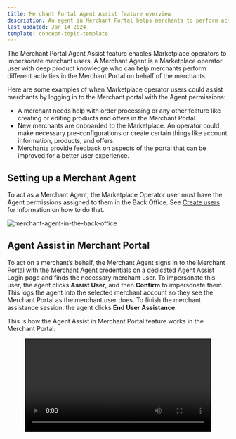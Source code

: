 ```yaml
---
title: Merchant Portal Agent Assist feature overview
description: An agent in Merchant Portal helps merchants to perform activities in the Merchant Portal
last_updated: Jan 14 2024
template: concept-topic-template
---
```


The Merchant Portal Agent Assist feature enables Marketplace operators to impersonate merchant users.
A Merchant Agent is a Marketplace operator user with deep product knowledge who can help merchants perform different activities in the Merchant Portal on behalf of the merchants.

Here are some examples of when Marketplace operator users could assist merchants by logging in to the Merchant portal with the Agent permissions:

- A merchant needs help with order processing or any other feature like creating or editing products and offers in the Merchant Portal.
- New merchants are onboarded to the Marketplace. An operator could make necessary pre-configurations or create certain things like account information, products, and offers.
- Merchants provide feedback on aspects of the portal that can be improved for a better user experience.

## Setting up a Merchant Agent

To act as a Merchant Agent, the Marketplace Operator user must have the Agent permissions assigned to them in the Back Office. See [Create users](/docs/pbc/all/user-management/202404.0/marketplace/manage-in-the-back-office/create-users.html) for information on how to do that.

![merchant-agent-in-the-back-office](https://spryker.s3.eu-central-1.amazonaws.com/docs/pbc/all/user-management/marketplace/merchant-portal-agent-assist-feature-overview/agent-merchant-in-bo.png)

## Agent Assist in Merchant Portal 

To act on a merchant’s behalf, the Merchant Agent signs in to the Merchant Portal with the Merchant Agent credentials on a dedicated Agent Assist Login page and finds the necessary merchant user. To impersonate this user, the agent clicks **Assist User**, and then **Confirm** to impersonate them.
This logs the agent into the selected merchant account so they see the Merchant Portal as the merchant user does. To finish the merchant assistance session, the agent clicks **End User Assistance**. 

This is how the Agent Assist in Merchant Portal feature works in the Merchant Portal:

<figure class="video_container">
    <video width="100%" height="auto" controls>
    <source src="https://spryker.s3.eu-central-1.amazonaws.com/docs/pbc/all/user-management/marketplace/merchant-portal-agent-assist-feature-overview/agent-merchant-in-merchant-portal.mp4" type="video/mp4">
  </video>
</figure>
